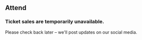 ## Attend


### Ticket sales are temporarily unavailable.
Please check back later – we'll post updates on our social media.
